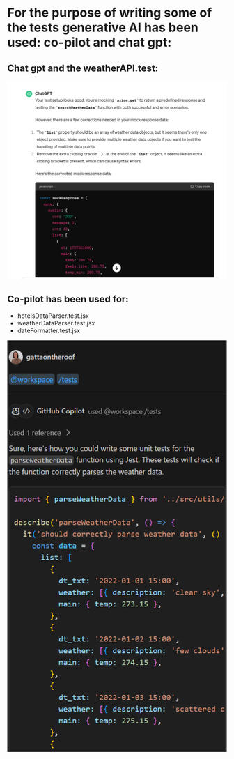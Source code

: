 # For the purpose of writing some of the tests generative AI has been used: co-pilot and chat gpt:

## Chat gpt and the weatherAPI.test:

![alt text](image-2.png)

## Co-pilot has been used for:
- hotelsDataParser.test.jsx
- weatherDataParser.test.jsx
- dateFormatter.test.jsx


![alt text](image.png)